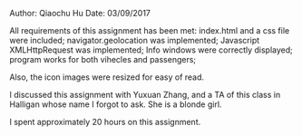 Author: Qiaochu Hu
Date: 03/09/2017

All requirements of this assignment has been met: 
	index.html and a css file were included; 
	navigator.geolocation was implemented; 
	Javascript XMLHttpRequest was implemented; 
	Info windows were correctly displayed; 
	program works for both vihecles and passengers; 

Also, the icon images were resized for easy of read. 

I discussed this assignment with Yuxuan Zhang, and a TA of this class in Halligan whose name I forgot to ask. She is a blonde girl. 

I spent approximately 20 hours on this assignment. 
